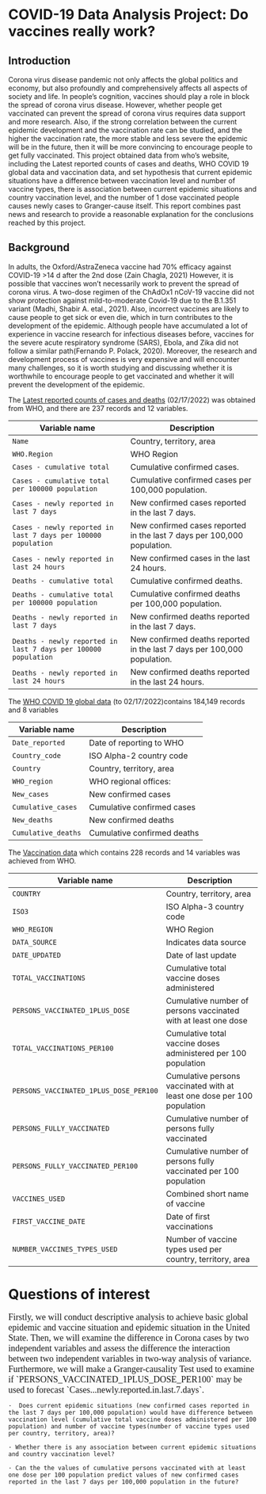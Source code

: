 # COVID-19 Data Analysis Project: Do vaccines really work?

## Introduction

Corona virus disease pandemic not only affects the global politics and economy, but also profoundly and comprehensively affects all aspects of society and life. In people’s cognition, vaccines should play a role in block the spread of corona virus disease. However, whether people get vaccinated can prevent the spread of corona virus requires data support and more research. Also, if the strong correlation between the current epidemic development and the vaccination rate can be studied, and the higher the vaccination rate, the more stable and less severe the epidemic will be in the future, then it will be more convincing to encourage people to get fully vaccinated. This project obtained data from who’s website, including the Latest reported counts of cases and deaths, WHO COVID 19 global data and vaccination data, and set hypothesis that current epidemic situations have a difference between vaccination level and number of vaccine types, there is association between current epidemic situations and country vaccination level, and the number of 1 dose vaccinated people causes newly cases to Granger-cause itself. This report combines past news and research to provide a reasonable explanation for the conclusions reached by this project.

## Background

In adults, the Oxford/AstraZeneca vaccine had 70% efficacy against COVID-19 >14 d after the 2nd dose (Zain Chagla, 2021) However, it is possible that vaccines won’t necessarily work to prevent the spread of corona virus. A two-dose regimen of the ChAdOx1 nCoV-19 vaccine did not show protection against mild-to-moderate Covid-19 due to the B.1.351 variant (Madhi, Shabir A. etal., 2021). Also, incorrect vaccines are likely to cause people to get sick or even die, which in turn contributes to the development of the epidemic. Although people have accumulated a lot of experience in vaccine research for infectious diseases before, vaccines for the severe acute respiratory syndrome (SARS), Ebola, and Zika did not follow a similar path(Fernando P. Polack, 2020). Moreover, the research and development process of vaccines is very expensive and will encounter many challenges, so it is worth studying and discussing whether it is worthwhile to encourage people to get vaccinated and whether it will prevent the development of the epidemic.

The [Latest reported counts of cases and deaths](https://covid19.who.int/WHO-COVID-19-global-table-data.csv) (02/17/2022) was obtained from WHO, and there are 237 records and 12 variables. 

|  Variable name   | Description  |
|  ----  | ----  |
| `Name`  | Country, territory, area |
| `WHO.Region`  | WHO Region |
| `Cases - cumulative total`  | Cumulative confirmed cases. |
| `Cases - cumulative total per 100000 population`  | Cumulative confirmed cases per 100,000 population. |
| `Cases - newly reported in last 7 days`  | New confirmed cases reported in the last 7 days. |
| `Cases - newly reported in last 7 days per 100000 population	`  | New confirmed cases reported in the last 7 days per 100,000 population. |
| `Cases - newly reported in last 24 hours`  | New confirmed cases in the last 24 hours. |
| `Deaths - cumulative total`  | Cumulative confirmed deaths. |
| `Deaths - cumulative total per 100000 population`  | Cumulative confirmed deaths per 100,000 population. |
| `Deaths - newly reported in last 7 days`  | New confirmed deaths reported in the last 7 days. |
| `Deaths - newly reported in last 7 days per 100000 population`  | New confirmed deaths reported in the last 7 days per 100,000 population. |
| `Deaths - newly reported in last 24 hours`  | New confirmed deaths reported in the last 24 hours. |

The [WHO COVID 19 global data](https://covid19.who.int/WHO-COVID-19-global-data.csv) (to 02/17/2022)contains 184,149 records and 8 variables

|  Variable name   | Description  |
|  ----  | ----  |
| `Date_reported`  | Date of reporting to WHO |
| `Country_code	`  | ISO Alpha-2 country code |
| `Country`  | Country, territory, area |
| `WHO_region`  | WHO regional offices: |
| `New_cases`  | New confirmed cases |
| `Cumulative_cases`  | Cumulative confirmed cases |
| `New_deaths`  | New confirmed deaths |
| `Cumulative_deaths`  | Cumulative confirmed deaths |

The [Vaccination data](https://covid19.who.int/who-data/vaccination-data.csv) which contains 228 records and 14 variables was achieved from WHO. 

|  Variable name   | Description  |
|  ----  | ----  |
| `COUNTRY`  | Country, territory, area |
| `ISO3	`  | ISO Alpha-3 country code |
| `WHO_REGION`  | WHO Region |
| `DATA_SOURCE`  | Indicates data source |
| `DATE_UPDATED`  | Date of last update |
| `TOTAL_VACCINATIONS`  | Cumulative total vaccine doses administered |
| `PERSONS_VACCINATED_1PLUS_DOSE`  | Cumulative number of persons vaccinated with at least one dose |
| `TOTAL_VACCINATIONS_PER100`  | Cumulative total vaccine doses administered per 100 population |
| `PERSONS_VACCINATED_1PLUS_DOSE_PER100`  | Cumulative persons vaccinated with at least one dose per 100 population |
| `PERSONS_FULLY_VACCINATED	`  | Cumulative number of persons fully vaccinated |
| `PERSONS_FULLY_VACCINATED_PER100	`  | Cumulative number of persons fully vaccinated per 100 population |
| `VACCINES_USED`  | Combined short name of vaccine |
| `FIRST_VACCINE_DATE`  | Date of first vaccinations |
| `NUMBER_VACCINES_TYPES_USED`  | Number of vaccine types used per country, territory, area |
</font>

# Questions of interest
<font face="Times New Roman" size=4>
Firstly, we will conduct descriptive analysis to achieve basic global epidemic and vaccine situation and epidemic situation in the United State. Then, we will examine the difference in Corona cases by two independent variables and assess the difference the interaction between two independent variables in two-way analysis of variance. Furthermore, we will make a Granger-causality Test used to examine if `PERSONS_VACCINATED_1PLUS_DOSE_PER100` may be used to forecast `Cases...newly.reported.in.last.7.days`. </font>

    ·  Does current epidemic situations (new confirmed cases reported in the last 7 days per 100,000 population) would have difference between vaccination level (cumulative total vaccine doses administered per 100 population) and number of vaccine types(number of vaccine types used per country, territory, area)?
    
    · Whether there is any association between current epidemic situations and country vaccination level?
    
    · Can the the values of cumulative persons vaccinated with at least one dose per 100 population predict values of new confirmed cases reported in the last 7 days per 100,000 population in the future?
